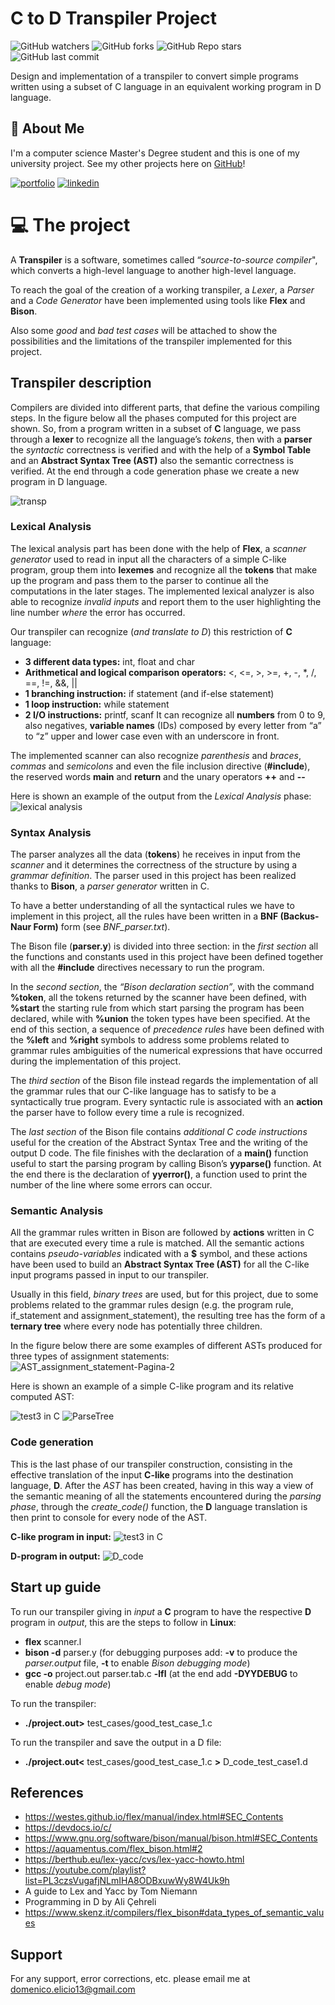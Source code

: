 # C to D Transpiler Project
![GitHub watchers](https://img.shields.io/github/watchers/d-elicio/C-to-D-Transpiler-Project?style=social) 
![GitHub forks](https://img.shields.io/github/forks/d-elicio/C-to-D-Transpiler-Project?style=social)
![GitHub Repo stars](https://img.shields.io/github/stars/d-elicio/C-to-D-Transpiler-Project?style=social)
![GitHub last commit](https://img.shields.io/github/last-commit/d-elicio/C-to-D-Transpiler-Project?style=plastic)

Design and implementation of a transpiler to convert simple programs written using a subset of C language in an equivalent working program in D language.

## 🚀 About Me
I'm a computer science Master's Degree student and this is one of my university project. 
See my other projects here on [GitHub](https://github.com/d-elicio)!

[![portfolio](https://img.shields.io/badge/my_portfolio-000?style=for-the-badge&logo=ko-fi&logoColor=white)](https://katherinempeterson.com/)
[![linkedin](https://img.shields.io/badge/linkedin-0A66C2?style=for-the-badge&logo=linkedin&logoColor=white)](https://www.linkedin.com/in/domenico-elicio/)


# 💻 The project
A **Transpiler** is a software, sometimes called “*source-to-source compiler*", which converts a high-level language to another high-level language.

To reach the goal of the creation of a working transpiler, a *Lexer*, a *Parser* and a *Code Generator* have been implemented using tools like **Flex** and **Bison**.

Also some *good* and *bad test cases* will be attached to show the possibilities and the
limitations of the transpiler implemented for this project.


## Transpiler description
Compilers are divided into different parts, that define the various compiling steps. In the figure below all the phases computed for this project are shown. So, from a program written in a subset of **C** language, we pass through a **lexer** to recognize all the language’s *tokens*, then with a **parser** the *syntactic* correctness is verified and with the help of a **Symbol Table** and an **Abstract Syntax Tree (AST)** also the semantic correctness is verified. At the end through a code generation phase we create a new program in D language.

![transp](https://user-images.githubusercontent.com/96207365/225892632-38b30ea9-01aa-4fc2-9daa-95f0c3e9142d.png)


### Lexical Analysis
The lexical analysis part has been done with the help of **Flex**, a *scanner generator* used to read in input all the characters of a simple C-like program, group them into **lexemes** and recognize all the **tokens** that make up the program and pass them to the parser to continue all the computations in the later stages. The implemented lexical analyzer is also able to recognize *invalid inputs* and report them to the user highlighting the line number *where* the error has occurred.

Our transpiler can recognize (*and translate to D*) this restriction of **C** language:
- **3 different data types:** int, float and char
- **Arithmetical and logical comparison operators:** <, <=, >, >=, +, -, *, /, ==, !=, &&, ||
- **1 branching instruction:** if statement (and if-else statement)
- **1 loop instruction:** while statement
- **2 I/O instructions:** printf, scanf
It can recognize all **numbers** from 0 to 9, also negatives, **variable names** (IDs) composed by every letter from “a” to “z” upper and lower case even with an underscore in front.

The implemented scanner can also recognize *parenthesis* and *braces*, *commas* and *semicolons* and even the file inclusion directive (**#include**), the reserved words **main** and **return** and the unary operators **++** and **--**

Here is shown an example of the output from the *Lexical Analysis* phase: 
![lexical analysis](https://user-images.githubusercontent.com/96207365/226104069-fc743fd1-6384-45dd-a517-7e0223783868.png)



### Syntax Analysis
The parser analyzes all the data (**tokens**) he receives in input from the *scanner* and it determines the correctness of the structure by using a *grammar definition*. The parser used in this project has been realized thanks to **Bison**, a *parser generator* written in C.

To have a better understanding of all the syntactical rules we have to implement in this project, all the rules have been written in a **BNF (Backus-Naur Form)** form (see *BNF_parser.txt*).


The Bison file (**parser.y**) is divided into three section: in the *first section* all the functions and constants used in this project have been defined together with all the **#include** directives necessary to run the program. 

In the *second section*, the *“Bison declaration section”*, with the command **%token**, all the tokens returned by the scanner have been defined, with **%start** the starting rule from which start parsing the program has been declared, while with **%union** the token types have been specified. At the end of this section, a sequence of *precedence rules* have been defined with the **%left** and **%right** symbols to address some problems related to grammar rules ambiguities of the numerical expressions that have occurred during the implementation of this project. 

The *third section* of the Bison file instead regards the implementation of all the grammar rules that our C-like language has to satisfy to be a syntactically true program. Every syntactic rule is associated with an **action** the parser have to follow every time a rule is recognized.

The *last section* of the Bison file contains *additional C code instructions* useful for the creation of the Abstract Syntax Tree and the writing of the output D code. The file finishes with the declaration of a **main()** function useful to start the parsing program by calling Bison’s **yyparse()** function. At the end there is the declaration of **yyerror()**, a function used to print the number of the line where some errors can occur.


### Semantic Analysis
All the grammar rules written in Bison are followed by **actions** written in C that are executed every time a rule is matched.
All the semantic actions contains *pseudo-variables* indicated with a **$** symbol, and these actions have been used to build an **Abstract Syntax Tree (AST)** for all the C-like input programs passed in input to our transpiler.

Usually in this field, *binary trees* are used, but for this project, due to some problems related to the grammar rules design (e.g. the program rule, if_statement and assignment_statement), the resulting tree has the form of a **ternary tree** where every node has potentially three children.

In the figure below there are some examples of different ASTs produced for three types of assignment statements:
![AST_assignment_statement-Pagina-2](https://user-images.githubusercontent.com/96207365/226105268-61cd1742-4916-4d27-961b-b0db099d7955.png)

Here is shown an example of a simple C-like program and its relative computed AST:

![test3 in C](https://user-images.githubusercontent.com/96207365/226105395-915e345f-0b2b-4e87-b798-fee33a5bdaad.jpg)
![ParseTree](https://user-images.githubusercontent.com/96207365/226105445-f7baab61-1a27-4c02-b285-cd57fd1fc17c.png)


### Code generation
This is the last phase of our transpiler construction, consisting in the effective translation of the input **C-like** programs into the destination language, **D**.
After the *AST* has been created, having in this way a view of the semantic meaning of all the statements encountered during the *parsing phase*, through the *create_code()* function, the **D** language translation is then print to console for every node of the AST.

**C-like program in input:**
![test3 in C](https://user-images.githubusercontent.com/96207365/226105395-915e345f-0b2b-4e87-b798-fee33a5bdaad.jpg)

**D-program in output:**
![D_code](https://user-images.githubusercontent.com/96207365/226105859-778f95f5-c52f-4fc2-bc9b-f6d8b4be00a1.png)


## Start up guide
To run our transpiler giving in *input* a **C** program to have the respective **D** program in *output*, this are the steps to follow in **Linux**:
- **flex** scanner.l
- **bison -d** parser.y (for debugging purposes add: **-v** to produce the *parser.output* file,  **-t** to enable *Bison debugging mode*)
- **gcc -o** project.out parser.tab.c **-lfl** (at the end add **-DYYDEBUG** to enable *debug mode*)


To run the transpiler:
- **./project.out>** test_cases/good_test_case_1.c

To run the transpiler and save the output in a D file:
- **./project.out<** test_cases/good_test_case_1.c **>** D_code_test_case1.d


## References
- https://westes.github.io/flex/manual/index.html#SEC_Contents
- https://devdocs.io/c/
- https://www.gnu.org/software/bison/manual/bison.html#SEC_Contents
- https://aquamentus.com/flex_bison.html#2
- https://berthub.eu/lex-yacc/cvs/lex-yacc-howto.html
- https://youtube.com/playlist?list=PL3czsVugafjNLmIHA8ODBxuwWy8W4Uk9h
- A guide to Lex and Yacc by Tom Niemann
- Programming in D by Ali Çehreli
- https://www.skenz.it/compilers/flex_bison#data_types_of_semantic_values

## Support

For any support, error corrections, etc. please email me at domenico.elicio13@gmail.com
